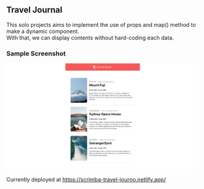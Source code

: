 ## Travel Journal
This solo projects aims to implement the use of props and map() method to make a dynamic component.  
With that, we can display contents without hard-coding each data.  

### Sample Screenshot
![Travel Journal](https://raw.githubusercontent.com/b-luis/scrimba-react-js/master/00-practice-challenges/screenshots/screencap-travel-journal.png)

Currently deployed at https://scrimba-travel-journo.netlify.app/
